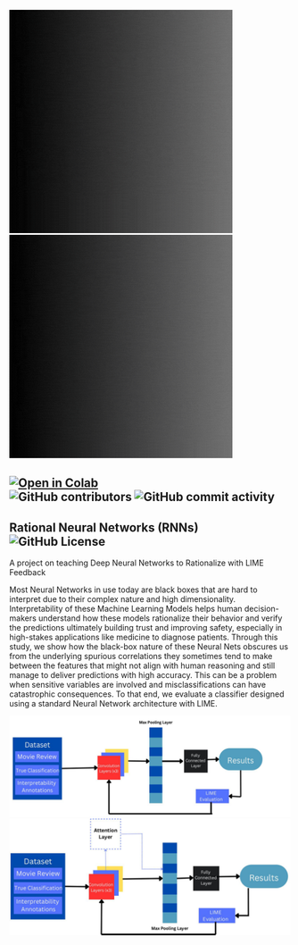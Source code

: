 <img src="images/NN.gif" width="400"/> <img src="images/title.gif" width="400"/> 

[![Open in Colab](https://colab.research.google.com/assets/colab-badge.svg)](https://colab.research.google.com/github/Nikhil-Kadapala/NeuralNets/blob/main/CNNwithLIME%26Attn.ipynb)
<br/>
![GitHub contributors](https://img.shields.io/github/contributors/Nikhil-Kadapala/NeuralNets)
![GitHub commit activity](https://img.shields.io/github/commit-activity/w/Nikhil-Kadapala/NeuralNets)
</br>
------------------------------------------------------------------------------------------------------------------------------------------------------------------

## Rational Neural Networks (RNNs) ![GitHub License](https://img.shields.io/github/license/Nikhil-Kadapala/NeuralNets)
A project on teaching Deep Neural Networks to Rationalize with LIME Feedback

Most Neural Networks in use today  are black boxes that are hard to interpret due to their complex nature and high dimensionality. 
Interpretability of these Machine Learning Models helps human decision-makers understand how these models rationalize their behavior 
and verify the predictions ultimately building trust and improving safety, especially in high-stakes applications like medicine to diagnose patients. 
Through this study, we show how the black-box nature of these Neural Nets obscures us from the underlying spurious correlations they 
sometimes tend to make between the features that might not align with human reasoning and still manage to deliver predictions with high accuracy. 
This can be a problem when sensitive variables are involved and misclassifications can have catastrophic consequences. 
To that end, we evaluate a classifier designed using a standard Neural Network architecture with LIME.

<img src="images/standard CNN.png" alt="">

<img src="images/custom CNN.png" alt="">
